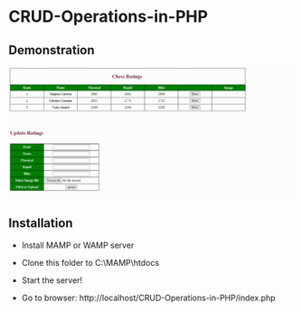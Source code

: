 # CRUD-Operations-in-PHP

## Demonstration

<img src="./CRUD.gif" alt="Canteen demo"/>

## Installation

- Install MAMP or WAMP server

- Clone this folder to C:\MAMP\htdocs

- Start the server!

- Go to browser: http://localhost/CRUD-Operations-in-PHP/index.php
